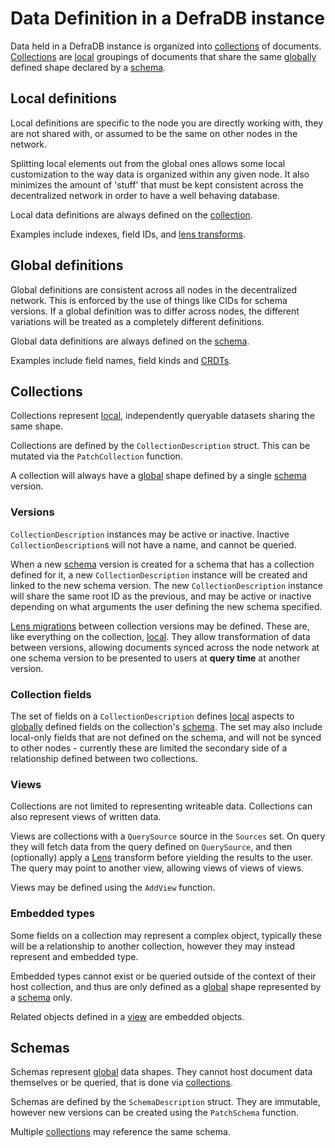 # Data Definition in a DefraDB instance

Data held in a DefraDB instance is organized into [collections](#collections) of documents.  [Collections](#collections) are [local](#local-definitions) groupings of documents that share the same [globally](#global-definitions) defined shape declared by a [schema](#schemas).

## Local definitions

Local definitions are specific to the node you are directly working with, they are not shared with, or assumed to be the same on other nodes in the network.

Splitting local elements out from the global ones allows some local customization to the way data is organized within any given node.  It also minimizes the amount of 'stuff' that must be kept consistent across the decentralized network in order to have a well behaving database.

Local data definitions are always defined on the [collection](#collections).

Examples include indexes, field IDs, and [lens transforms](https://docs.source.network/defradb/guides/schema-migration).

## Global definitions

Global definitions are consistent across all nodes in the decentralized network. This is enforced by the use of things like CIDs for schema versions.  If a global definition was to differ across nodes, the different variations will be treated as a completely different definitions.

Global data definitions are always defined on the [schema](#schemas).

Examples include field names, field kinds and [CRDTs](https://docs.source.network/defradb/guides/merkle-crdt).

## Collections

Collections represent [local](#local-definitions), independently queryable datasets sharing the same shape.

Collections are defined by the `CollectionDescription` struct.  This can be mutated via the `PatchCollection` function.

A collection will always have a [global](#global-definitions) shape defined by a single [schema](#schemas) version.

### Versions

`CollectionDescription` instances may be active or inactive.  Inactive `CollectionDescription`s will not have a name, and cannot be queried.

When a new [schema](#schemas) version is created for a schema that has a collection defined for it, a new `CollectionDescription` instance will be created and linked to the new schema version.  The new `CollectionDescription` instance will share the same root ID as the previous, and may be active or inactive depending on what arguments the user defining the new schema specified.

[Lens migrations](https://docs.source.network/defradb/guides/schema-migration) between collection versions may be defined.  These are, like everything on the collection, [local](#local-definitions).  They allow transformation of data between versions, allowing documents synced across the node network at one schema version to be presented to users at **query time** at another version.

### Collection fields

The set of fields on a `CollectionDescription` defines [local](#local-definitions) aspects to [globally](#global-definitions) defined fields on the collection's [schema](#schemas).  The set may also include local-only fields that are not defined on the schema, and will not be synced to other nodes - currently these are limited the secondary side of a relationship defined between two collections.

### Views

Collections are not limited to representing writeable data.  Collections can also represent views of written data.

Views are collections with a `QuerySource` source in the `Sources` set.  On query they will fetch data from the query defined on `QuerySource`, and then (optionally) apply a [Lens](https://github.com/lens-vm/lens) transform before yielding the results to the user.  The query may point to another view, allowing views of views of views.

Views may be defined using the `AddView` function.

### Embedded types

Some fields on a collection may represent a complex object, typically these will be a relationship to another collection, however they may instead represent and embedded type.

Embedded types cannot exist or be queried outside of the context of their host collection, and thus are only defined as a [global](#global-definitions) shape represented by a [schema](#schemas) only.

Related objects defined in a [view](#views) are embedded objects.

## Schemas

Schemas represent [global](#global-definitions) data shapes.  They cannot host document data themselves or be queried, that is done via [collections](#collections).

Schemas are defined by the `SchemaDescription` struct.  They are immutable, however new versions can be created using the `PatchSchema` function.

Multiple [collections](#collections) may reference the same schema.
